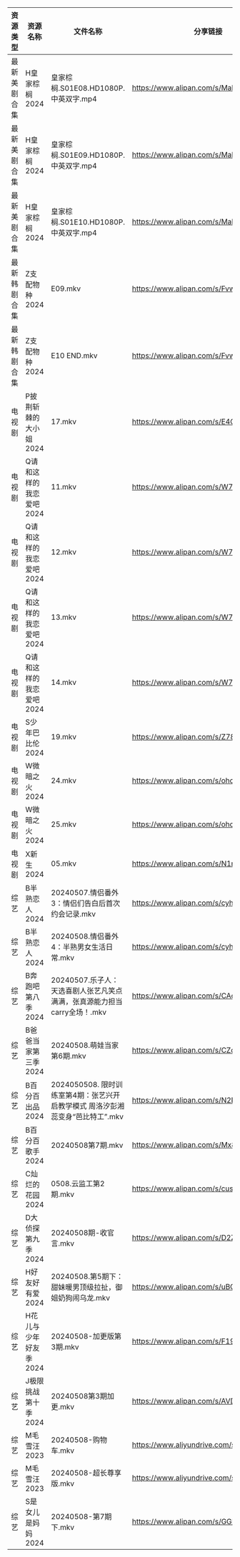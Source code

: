 | 资源类型   | 资源名称           | 文件名称                                              | 分享链接                                      | 更新时间                |
| ------ | -------------- | ------------------------------------------------- | ----------------------------------------- | ------------------- |
| 最新美剧合集 | H皇家棕榈2024      | 皇家棕榈.S01E08.HD1080P.中英双字.mp4                      | https://www.alipan.com/s/MahviajN4kA      | 2024-05-08 16:08:44 |
| 最新美剧合集 | H皇家棕榈2024      | 皇家棕榈.S01E09.HD1080P.中英双字.mp4                      | https://www.alipan.com/s/MahviajN4kA      | 2024-05-08 16:08:43 |
| 最新美剧合集 | H皇家棕榈2024      | 皇家棕榈.S01E10.HD1080P.中英双字.mp4                      | https://www.alipan.com/s/MahviajN4kA      | 2024-05-08 16:08:43 |
| 最新韩剧合集 | Z支配物种2024      | E09.mkv                                           | https://www.alipan.com/s/FvwotBdkM57      | 2024-05-08 18:15:46 |
| 最新韩剧合集 | Z支配物种2024      | E10 END.mkv                                       | https://www.alipan.com/s/FvwotBdkM57      | 2024-05-08 18:15:45 |
| 电视剧    | P披荆斩棘的大小姐2024  | 17.mkv                                            | https://www.alipan.com/s/E4CZ6JppfTo      | 2024-05-08 20:06:39 |
| 电视剧    | Q请和这样的我恋爱吧2024 | 11.mkv                                            | https://www.alipan.com/s/W7ReKJNhFKS      | 2024-05-08 09:24:07 |
| 电视剧    | Q请和这样的我恋爱吧2024 | 12.mkv                                            | https://www.alipan.com/s/W7ReKJNhFKS      | 2024-05-08 09:24:06 |
| 电视剧    | Q请和这样的我恋爱吧2024 | 13.mkv                                            | https://www.alipan.com/s/W7ReKJNhFKS      | 2024-05-08 09:24:06 |
| 电视剧    | Q请和这样的我恋爱吧2024 | 14.mkv                                            | https://www.alipan.com/s/W7ReKJNhFKS      | 2024-05-08 09:24:06 |
| 电视剧    | S少年巴比伦2024     | 19.mkv                                            | https://www.alipan.com/s/Z78oyo94HpR      | 2024-05-08 20:06:49 |
| 电视剧    | W微暗之火2024      | 24.mkv                                            | https://www.alipan.com/s/ohcDaBag3PW      | 2024-05-08 20:07:15 |
| 电视剧    | W微暗之火2024      | 25.mkv                                            | https://www.alipan.com/s/ohcDaBag3PW      | 2024-05-08 20:07:14 |
| 电视剧    | X新生2024        | 05.mkv                                            | https://www.alipan.com/s/N1mwY3kznmo      | 2024-05-08 14:09:57 |
| 综艺     | B半熟恋人2024      | 20240507.情侣番外3：情侣们告白后首次约会记录.mkv                   | https://www.alipan.com/s/cyh8UPQtN4p      | 2024-05-08 20:08:19 |
| 综艺     | B半熟恋人2024      | 20240508.情侣番外4：半熟男女生活日常.mkv                       | https://www.alipan.com/s/cyh8UPQtN4p      | 2024-05-08 20:08:18 |
| 综艺     | B奔跑吧第八季2024    | 20240507.乐子人：天选喜剧人张艺凡笑点满满，张真源能力担当carry全场！.mkv     | https://www.alipan.com/s/CAcGkk8vZXT      | 2024-05-08 14:10:17 |
| 综艺     | B爸爸当家第三季2024   | 20240508.萌娃当家第6期.mkv                              | https://www.alipan.com/s/CZcWZGAe35k      | 2024-05-08 14:10:19 |
| 综艺     | B百分百出品2024     | 2024050508. 限时训练室第4期：张艺兴开启教学模式 周洛汐彭湘蕊变身“芭比特工”.mkv | https://www.alipan.com/s/N2RcoMVTDZC      | 2024-05-08 14:10:22 |
| 综艺     | B百分百歌手2024     | 20240508第7期.mkv                                   | https://www.alipan.com/s/Mx8hzxySwye      | 2024-05-08 14:10:25 |
| 综艺     | C灿烂的花园2024     | 0508.云监工第2期.mkv                                   | https://www.alipan.com/s/cusw5oJaLFV      | 2024-05-08 14:10:34 |
| 综艺     | D大侦探第九季2024    | 20240508期-收官言.mkv                                 | https://www.alipan.com/s/D2ZWBwPxiYi      | 2024-05-08 14:10:37 |
| 综艺     | H好友好有爱2024     | 20240508.第5期下：甜妹暖男顶级拉扯，御姐奶狗闹乌龙.mkv                | https://www.alipan.com/s/uBGk49PACNT      | 2024-05-08 20:08:47 |
| 综艺     | H花儿与少年好友季2024  | 20240508-加更版第3期.mkv                               | https://www.alipan.com/s/F192eKH9dMy      | 2024-05-08 14:10:49 |
| 综艺     | J极限挑战第十季2024   | 20240508第3期加更.mkv                                 | https://www.alipan.com/s/AVDbVKDwyT9      | 2024-05-08 14:10:54 |
| 综艺     | M毛雪汪2023       | 20240508-购物车.mkv                                  | https://www.aliyundrive.com/s/asPqfgPRqAg | 2024-05-08 14:11:00 |
| 综艺     | M毛雪汪2023       | 20240508-超长尊享版.mkv                                | https://www.aliyundrive.com/s/asPqfgPRqAg | 2024-05-08 14:11:00 |
| 综艺     | S是女儿是妈妈2024    | 20240508-第7期下.mkv                                 | https://www.alipan.com/s/GGFq6YSak3R      | 2024-05-08 14:11:16 |
